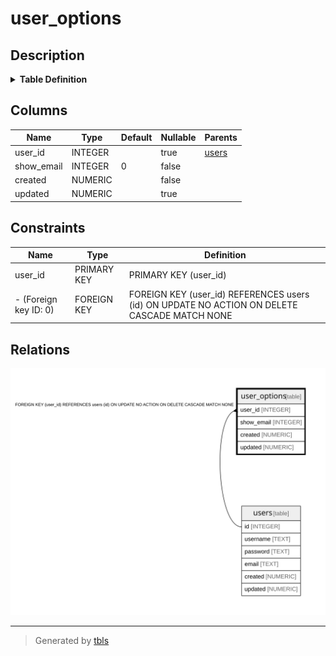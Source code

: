 # user_options

## Description

<details>
<summary><strong>Table Definition</strong></summary>

```sql
CREATE TABLE user_options (
  user_id INTEGER PRIMARY KEY,
  show_email INTEGER NOT NULL DEFAULT 0,
  created NUMERIC NOT NULL,
  updated NUMERIC,
  CONSTRAINT user_options_user_id_fk FOREIGN KEY(user_id) REFERENCES users(id) MATCH NONE ON UPDATE NO ACTION ON DELETE CASCADE
)
```

</details>

## Columns

| Name | Type | Default | Nullable | Parents |
| ---- | ---- | ------- | -------- | ------- |
| user_id | INTEGER |  | true | [users](users.md) |
| show_email | INTEGER | 0 | false |  |
| created | NUMERIC |  | false |  |
| updated | NUMERIC |  | true |  |

## Constraints

| Name | Type | Definition |
| ---- | ---- | ---------- |
| user_id | PRIMARY KEY | PRIMARY KEY (user_id) |
| - (Foreign key ID: 0) | FOREIGN KEY | FOREIGN KEY (user_id) REFERENCES users (id) ON UPDATE NO ACTION ON DELETE CASCADE MATCH NONE |

## Relations

![er](user_options.svg)

---

> Generated by [tbls](https://github.com/k1LoW/tbls)
